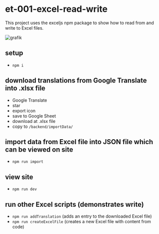 # et-001-excel-read-write

This project uses the exceljs npm package to show how to read from and write to Excel files.

![grafik](https://user-images.githubusercontent.com/446574/200328886-83cd1346-2ad4-4530-903a-bbcc1f5510d5.png)

## setup

- `npm i`

## download translations from Google Translate into .xlsx file

- Google Translate
- star
- export icon
- save to Google Sheet
- download at .xlsx file
- copy to `/backend/importData/`

## import data from Excel file into JSON file which can be viewed on site

- `npm run import`

## view site

- `npm run dev`

## run other Excel scripts (demonstrates write)

- `npm run addTranslation` (adds an entry to the downloaded Excel file)
- `npm run createExcelFile` (creates a new Excel file with content from code)

